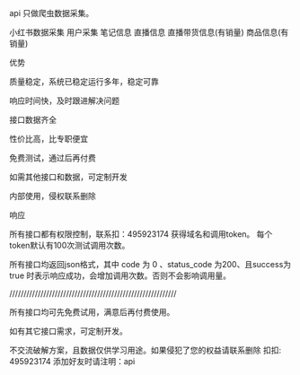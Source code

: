 api
只做爬虫数据采集。

小红书数据采集 用户采集 笔记信息 直播信息 直播带货信息(有销量) 商品信息(有销量)

优势

质量稳定，系统已稳定运行多年，稳定可靠

响应时间快，及时跟进解决问题

接口数据齐全

性价比高，比专职便宜

免费测试，通过后再付费

如需其他接口和数据，可定制开发

内部使用，侵权联系删除

响应

所有接口都有权限控制，联系扣：495923174 获得域名和调用token。 每个token默认有100次测试调用次数。

所有接口均返回json格式，其中 code 为 0 、status_code 为200、且success为true  时表示响应成功，会增加调用次数。否则不会影响调用量。

///////////////////////////////////////////////////////////

所有接口均可先免费试用，满意后再付费使用。

如有其它接口需求，可定制开发。

不交流破解方案，且数据仅供学习用途。如果侵犯了您的权益请联系删除 扣扣: 495923174 添加好友时请注明：api
